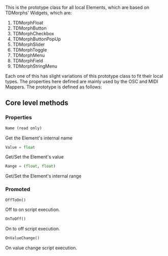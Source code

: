This is the prototype class for all local Elements, which are based on TDMorphs' Widgets, which are:

1. TDMorphFloat
1. TDMorphButton
1. TDMorphCheckbox
1. TDMorphButtonPopUp
1. TDMorphSlider
1. TDMorphToggle
1. TDMorphMenu
1. TDMorphField
1. TDMorphStringMenu

Each one of this has slight variations of this prototype class to fit their local types. The properties here defined are mainly used by the OSC and MIDI Mappers. The prototype is defined as follows:

## Core level methods

### Properties

```python
Name (read only)
```
Get the Element's internal name

```python
Value = float
```
Get/Set the Element's value

```python
Range = (float, float)
```
Get/Set the Element's internal range

### Promoted

```python
OffToOn()
```
Off to on script execution.

```python
OnToOff()
```
On to off script execution.

```python
OnValueChange()
```
On value change script execution.
